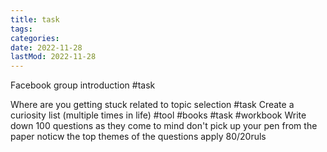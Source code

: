 ```yaml
---
title: task
tags:
categories:
date: 2022-11-28
lastMod: 2022-11-28
---
```

Facebook group introduction #task



Where are you getting stuck related to topic selection #task
Create a curiosity list (multiple times in life)  #tool #books #task #workbook
Write down 100 questions as they come to mind
don't pick up your pen from the paper
noticw the top themes of the questions
apply 80/20ruls